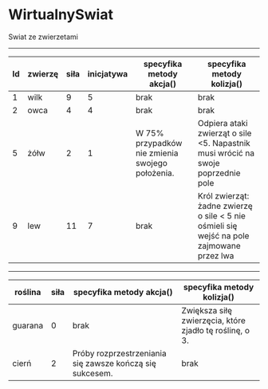 ﻿# WirtualnySwiat
Swiat ze zwierzetami

***

|Id |  zwierzę | siła |  inicjatywa |   specyfika metody akcja()   |  specyfika metody kolizja()
|---|----------|------|-------------|------------------------------|-----------------------------
|1  |   wilk   |  9   |      5      |            brak              |            brak
|2  |   owca   |  4   |      4      |            brak              |            brak
|5  |   żółw   |  2   |      1      | W 75% przypadków nie zmienia swojego położenia. |  Odpiera ataki zwierząt o sile <5. Napastnik musi wrócić na swoje poprzednie pole
|9  |   lew    | 11   |      7      |            brak              |  Król zwierząt: żadne zwierzę o sile < 5  nie ośmieli się wejść na pole zajmowane przez lwa

***

|roślina    |  siła      |           specyfika metody akcja()      | specyfika metody kolizja()
|-----------|------------|---------------------------------------- |------------------------------
|guarana    |   0        |                     brak                | Zwiększa siłę zwierzęcia, które zjadło tę roślinę, o 3.
|cierń      |   2        |     Próby rozprzestrzeniania się zawsze  kończą się sukcesem.          | brak
                         